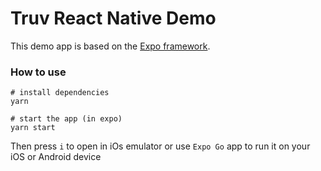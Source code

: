 # Truv React Native Demo

This demo app is based on the [Expo framework](https://docs.expo.dev).

### How to use

```
# install dependencies
yarn

# start the app (in expo)
yarn start

```

Then press `i` to open in iOs emulator or use `Expo Go` app to run it on your iOS or Android device
